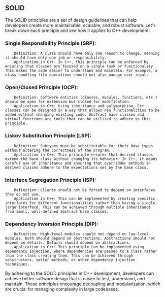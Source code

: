 ## SOLID 

The SOLID principles are a set of design guidelines that can help developers create more maintainable, scalable, and robust software. Let's break down each principle and see how it applies to C++ development:

### Single Responsibility Principle (SRP):
        Definition: A class should have only one reason to change, meaning it should have only one job or responsibility.
        Application in C++: In C++, this principle can be enforced by ensuring that classes are focused on a single task or functionality. This makes the code easier to understand and maintain. For example, a class handling file operations should not also manage user input.
### Open/Closed Principle (OCP):
        Definition: Software entities (classes, modules, functions, etc.) should be open for extension but closed for modification.
        Application in C++: Using inheritance and polymorphism, C++ classes can be designed in a way that allows new functionalities to be added without changing existing code. Abstract base classes and virtual functions are tools that can be utilized to adhere to this principle.

### Liskov Substitution Principle (LSP):
        Definition: Subtypes must be substitutable for their base types without altering the correctness of the program.
        Application in C++: This principle ensures that derived classes extend the base class without changing its behavior. In C++, it means careful use of inheritance and ensuring that overridden methods in derived classes adhere to the expectations set by the base class.

### Interface Segregation Principle (ISP):
        Definition: Clients should not be forced to depend on interfaces they do not use.
        Application in C++: This can be implemented by creating specific interfaces for different functionalities rather than having a single, large interface. This can be achieved through multiple inheritance from small, well-defined abstract base classes.

### Dependency Inversion Principle (DIP):
        Definition: High-level modules should not depend on low-level modules. Both should depend on abstractions. Abstractions should not depend on details. Details should depend on abstractions.
        Application in C++: This principle can be implemented using dependency injection, where dependencies are passed to a class rather than the class creating them. This can be achieved through constructors, setter methods, or other dependency injection techniques.

By adhering to the SOLID principles in C++ development, developers can achieve better software design that is easier to test, understand, and maintain. These principles encourage decoupling and modularization, which are crucial for managing complexity in large codebases.